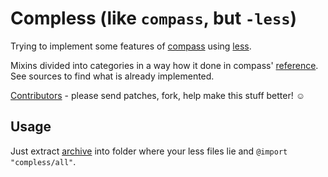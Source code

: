 Compless (like `compass`, but `-less`)
======================================

Trying to implement some features of [compass][] using [less][].

Mixins divided into categories in a way how it done in compass' [reference][].
See sources to find what is already implemented.

[Contributors][guidelines] - please send patches, fork, help make this stuff
better! ☺

Usage
-----

Just extract [archive][] into folder where your less files lie and `@import
"compless/all"`.



[compass]: http://compass-style.org/
[reference]: http://compass-style.org/reference/compass/
[less]: http://lesscss.org/

[archive]: https://github.com/neoascetic/compless/zipball/master
[guidelines]: https://github.com/neoascetic/compless/blob/master/CONTRIBUTING.md
